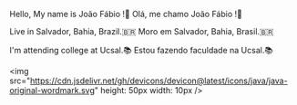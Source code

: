 Hello, My name is João Fábio !👋
Olá, me chamo João Fábio !👋

Live in Salvador, Bahia, Brazil.🇧🇷
Moro em Salvador, Bahia, Brasil.🇧🇷

I'm attending college at Ucsal.📚
Estou fazendo faculdade na Ucsal.📚

<img src="https://cdn.jsdelivr.net/gh/devicons/devicon@latest/icons/java/java-original-wordmark.svg" height: 50px width: 10px />
